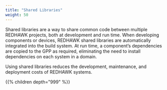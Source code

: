 ```yaml
---
title: "Shared Libraries"
weight: 50
---
```


Shared libraries are a way to share common code between multiple REDHAWK projects, both at development and run time. When developing components or devices, REDHAWK shared libraries are automatically integrated into the build system. At run time, a component’s dependencies are copied to the GPP as required, eliminating the need to install dependencies on each system in a domain.

Using shared libraries reduces the development, maintenance, and deployment costs of REDHAWK systems.

{{% children depth="999" %}}
